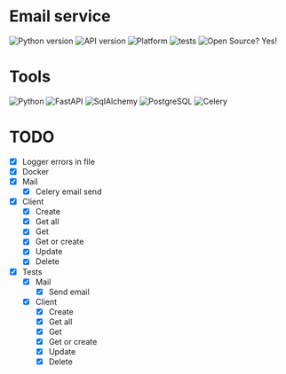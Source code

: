 # Email service

![Python version](https://img.shields.io/badge/python-3.9.5-green)
![API version](https://img.shields.io/badge/API-v0.4.0-orange)
![Platform](https://img.shields.io/badge/os-linux_ubuntu-red)
![tests](https://img.shields.io/badge/tests-passing-success)
![Open Source? Yes!](https://badgen.net/badge/Open%20Source%20%3F/Yes%21/blue?icon=github)

# Tools

![Python](https://img.shields.io/badge/Python-3776AB?style=for-the-badge&logo=python&logoColor=white)
![FastAPI](https://img.shields.io/badge/fastapi-109989?style=for-the-badge&logo=FASTAPI&logoColor=white)
![SqlAlchemy](https://img.shields.io/badge/-SqlAlchemy-FCA121?style=for-the-badge&logo=SqlAlchemy)
![PostgreSQL](https://img.shields.io/badge/PostgreSQL-316192?style=for-the-badge&logo=postgresql&logoColor=white)
![Celery](https://img.shields.io/badge/-Celery-%2300C7B7?style=for-the-badge&logo=Celery)

# TODO

- [x] Logger errors in file
- [x] Docker
- [x] Mail
    - [x] Celery email send
- [x] Client
    - [x] Create
    - [x] Get all
    - [x] Get
    - [x] Get or create
    - [x] Update
    - [x] Delete
- [x] Tests
    - [x] Mail
        - [x] Send email
    - [x] Client
        - [x] Create
        - [x] Get all
        - [x] Get
        - [x] Get or create
        - [x] Update
        - [x] Delete

